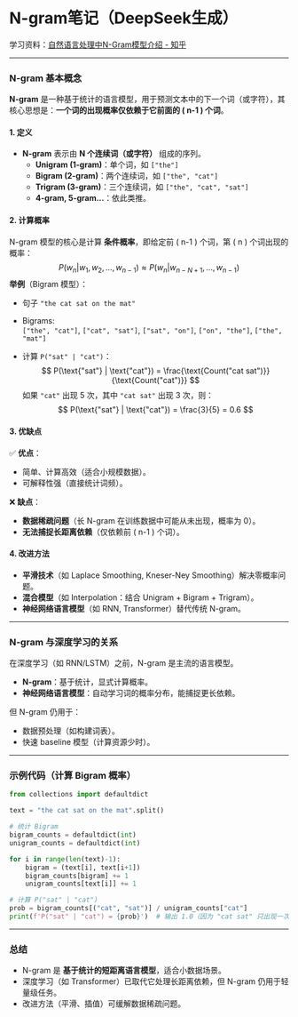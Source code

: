 #  N-gram笔记（DeepSeek生成）

学习资料：[自然语言处理中N-Gram模型介绍 - 知乎](https://zhuanlan.zhihu.com/p/32829048)

------

### **N-gram 基本概念**
**N-gram** 是一种基于统计的语言模型，用于预测文本中的下一个词（或字符），其核心思想是：**一个词的出现概率仅依赖于它前面的 \( n-1 \) 个词**。  

#### **1. 定义**
- **N-gram** 表示由 **N 个连续词（或字符）** 组成的序列。  
  - **Unigram (1-gram)**：单个词，如 `["the"]`  
  - **Bigram (2-gram)**：两个连续词，如 `["the", "cat"]`  
  - **Trigram (3-gram)**：三个连续词，如 `["the", "cat", "sat"]`  
  - **4-gram, 5-gram...**：依此类推。

#### **2. 计算概率**
N-gram 模型的核心是计算 **条件概率**，即给定前 \( n-1 \) 个词，第 \( n \) 个词出现的概率：
$$
P(w_n | w_{1}, w_{2}, ..., w_{n-1}) \approx P(w_n | w_{n-N+1}, ..., w_{n-1})
$$
**举例**（Bigram 模型）：

- 句子 `"the cat sat on the mat"`  

- Bigrams:  
  `["the", "cat"]`, `["cat", "sat"]`, `["sat", "on"]`, `["on", "the"]`, `["the", "mat"]`  
  
- 计算 `P("sat" | "cat")`：
  $$
  P(\text{"sat"} | \text{"cat"}) = \frac{\text{Count("cat sat")}}{\text{Count("cat")}}
  $$
  如果 `"cat"` 出现 5 次，其中 `"cat sat"` 出现 3 次，则：
  $$
  P(\text{"sat"} | \text{"cat"}) = \frac{3}{5} = 0.6
  $$

#### **3. 优缺点**
✅ **优点**：
- 简单、计算高效（适合小规模数据）。  
- 可解释性强（直接统计词频）。  

❌ **缺点**：
- **数据稀疏问题**（长 N-gram 在训练数据中可能从未出现，概率为 0）。  
- **无法捕捉长距离依赖**（仅依赖前 \( n-1 \) 个词）。  

#### **4. 改进方法**
- **平滑技术**（如 Laplace Smoothing, Kneser-Ney Smoothing）解决零概率问题。  
- **混合模型**（如 Interpolation：结合 Unigram + Bigram + Trigram）。  
- **神经网络语言模型**（如 RNN, Transformer）替代传统 N-gram。  

---

### **N-gram 与深度学习的关系**
在深度学习（如 RNN/LSTM）之前，N-gram 是主流的语言模型。  
- **N-gram**：基于统计，显式计算概率。  
- **神经网络语言模型**：自动学习词的概率分布，能捕捉更长依赖。  

但 N-gram 仍用于：
- 数据预处理（如构建词表）。  
- 快速 baseline 模型（计算资源少时）。  

---

### **示例代码（计算 Bigram 概率）**
```python
from collections import defaultdict

text = "the cat sat on the mat".split()

# 统计 Bigram
bigram_counts = defaultdict(int)
unigram_counts = defaultdict(int)

for i in range(len(text)-1):
    bigram = (text[i], text[i+1])
    bigram_counts[bigram] += 1
    unigram_counts[text[i]] += 1

# 计算 P("sat" | "cat")
prob = bigram_counts[("cat", "sat")] / unigram_counts["cat"]
print(f'P("sat" | "cat") = {prob}')  # 输出 1.0（因为 "cat sat" 只出现一次）
```

---

### **总结**
- N-gram 是 **基于统计的短距离语言模型**，适合小数据场景。  
- 深度学习（如 Transformer）已取代它处理长距离依赖，但 N-gram 仍用于轻量级任务。  
- 改进方法（平滑、插值）可缓解数据稀疏问题。
